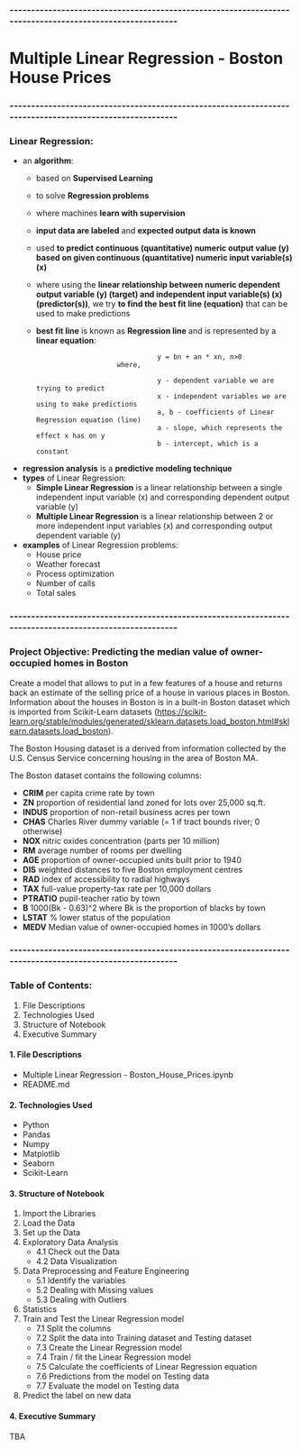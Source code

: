 ### --------------------------------------------------------------------------------------------------------
# Multiple Linear Regression - Boston House Prices
### --------------------------------------------------------------------------------------------------------
### Linear Regression:
- an **algorithm**:
    - based on **Supervised Learning**
    - to solve **Regression problems**
    - where machines **learn with supervision**
    - **input data are labeled** and **expected output data is known**
    - used **to predict continuous (quantitative) numeric output value (y) based on given continuous (quantitative) numeric input variable(s) (x)**
    - where using the **linear relationship between numeric dependent output variable (y) (target) and independent input variable(s) (x) (predictor(s))**, we try **to find the best fit line (equation)** that can be used to make predictions
    - **best fit line** is known as **Regression line** and is represented by a **linear equation**:
                                        
                                        y = bn + an * xn, n>0
                              where,

                                        y - dependent variable we are trying to predict
                                        x - independent variables we are using to make predictions
                                        a, b - coefficients of Linear Regression equation (line)
                                        a - slope, which represents the effect x has on y
                                        b - intercept, which is a constant

- **regression analysis** is a **predictive modeling technique**
- **types** of Linear Regression:
  - **Simple Linear Regression** is a linear relationship between a single independent input variable (x) and corresponding dependent output variable (y)
  - **Multiple Linear Regression** is a linear relationship between 2 or more independent input variables (x) and corresponding output dependent variable (y)
- **examples** of Linear Regression problems:
  - House price
  - Weather forecast
  - Process optimization
  - Number of calls
  - Total sales
### --------------------------------------------------------------------------------------------------------
### Project Objective: Predicting the median value of owner-occupied homes in Boston
Create a model that allows to put in a few features of a house and returns back an estimate of the selling price of a house in various places in Boston. Information about the houses in Boston is in a built-in Boston dataset which is imported from Scikit-Learn datasets (https://scikit-learn.org/stable/modules/generated/sklearn.datasets.load_boston.html#sklearn.datasets.load_boston).

The Boston Housing dataset is a derived from information collected by the U.S. Census Service concerning housing in the area of Boston MA.

The Boston dataset contains the following columns:
- **CRIM** per capita crime rate by town
- **ZN** proportion of residential land zoned for lots over 25,000 sq.ft.
- **INDUS** proportion of non-retail business acres per town
- **CHAS** Charles River dummy variable (= 1 if tract bounds river; 0 otherwise)
- **NOX** nitric oxides concentration (parts per 10 million)
- **RM** average number of rooms per dwelling
- **AGE** proportion of owner-occupied units built prior to 1940
- **DIS** weighted distances to five Boston employment centres
- **RAD** index of accessibility to radial highways
- **TAX** full-value property-tax rate per 10,000 dollars
- **PTRATIO** pupil-teacher ratio by town
- **B** 1000(Bk - 0.63)^2 where Bk is the proportion of blacks by town
- **LSTAT** % lower status of the population
- **MEDV** Median value of owner-occupied homes in 1000’s dollars

### --------------------------------------------------------------------------------------------------------
### Table of Contents:
1. File Descriptions
2. Technologies Used
3. Structure of Notebook
4. Executive Summary

#### 1. File Descriptions
- Multiple Linear Regression - Boston_House_Prices.ipynb
- README.md

#### 2. Technologies Used
- Python
- Pandas
- Numpy
- Matplotlib
- Seaborn
- Scikit-Learn

#### 3. Structure of Notebook
1. Import the Libraries
2. Load the Data
3. Set up the Data
4. Exploratory Data Analysis
    - 4.1 Check out the Data
    - 4.2 Data Visualization
5. Data Preprocessing and Feature Engineering
    - 5.1 Identify the variables
    - 5.2 Dealing with Missing values
    - 5.3 Dealing with Outliers
6. Statistics
7. Train and Test the Linear Regression model
    - 7.1 Split the columns
    - 7.2 Split the data into Training dataset and Testing dataset
    - 7.3 Create the Linear Regression model
    - 7.4 Train / fit the Linear Regression model
    - 7.5 Calculate the coefficients of Linear Regression equation
    - 7.6 Predictions from the model on Testing data
    - 7.7 Evaluate the model on Testing data
8. Predict the label on new data

#### 4. Executive Summary
TBA
